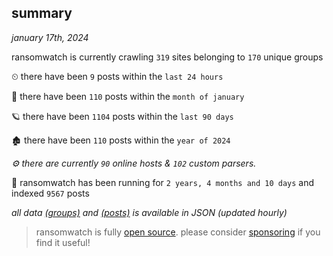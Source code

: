 
## summary
_january 17th, 2024_

ransomwatch is currently crawling `319` sites belonging to `170` unique groups

⏲ there have been `9` posts within the `last 24 hours`

🦈 there have been `110` posts within the `month of january`

🪐 there have been `1104` posts within the `last 90 days`

🏚 there have been `110` posts within the `year of 2024`

_⚙️ there are currently `90` online hosts & `102` custom parsers._

🦕 ransomwatch has been running for `2 years, 4 months and 10 days` and indexed `9567` posts

_all data  [(groups)](http://ransomwhat.telemetry.ltd/groups) and [(posts)](http://ransomwhat.telemetry.ltd/posts) is available in JSON (updated hourly)_

> ransomwatch is fully [open source](https://github.com/joshhighet/ransomwatch#ransomwatch--). please consider [sponsoring](https://github.com/sponsors/joshhighet) if you find it useful!
